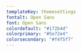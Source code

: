```yaml
---
templateKey: themesettings
fontalt: Open Sans
font: Open Sans
colordefault: "#172b4d"
colorprimary: "#5e72e4"
colorsecondary: "#f4f5f7"
---
```


